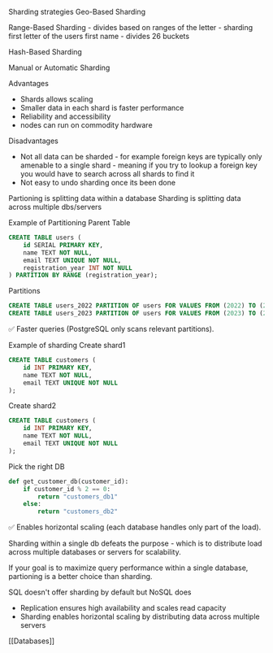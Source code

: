 Sharding strategies
Geo-Based Sharding

Range-Based Sharding - divides based on ranges of the letter - sharding first letter of the users first name - divides 26 buckets

Hash-Based Sharding

Manual or Automatic Sharding

Advantages
- Shards allows scaling
- Smaller data in each shard is faster performance
- Reliability and accessibility 
- nodes can run on commodity hardware 

Disadvantages
- Not all data can be sharded - for example foreign keys are typically only amenable to a single shard - meaning if you try to lookup a foreign key you would have to search across all shards to find it
- Not easy to undo sharding once its been done


Partioning is splitting data within a database 
Sharding is splitting data across multiple dbs/servers

Example of Partitioning
Parent Table
```sql
CREATE TABLE users (
    id SERIAL PRIMARY KEY,
    name TEXT NOT NULL,
    email TEXT UNIQUE NOT NULL,
    registration_year INT NOT NULL
) PARTITION BY RANGE (registration_year);
```
Partitions
```sql
CREATE TABLE users_2022 PARTITION OF users FOR VALUES FROM (2022) TO (2023);
CREATE TABLE users_2023 PARTITION OF users FOR VALUES FROM (2023) TO (2024);
```

✅ Faster queries (PostgreSQL only scans relevant partitions).

Example of sharding
Create shard1
```sql
CREATE TABLE customers (
    id INT PRIMARY KEY,
    name TEXT NOT NULL,
    email TEXT UNIQUE NOT NULL
);
```

Create shard2 
```sql
CREATE TABLE customers (
    id INT PRIMARY KEY,
    name TEXT NOT NULL,
    email TEXT UNIQUE NOT NULL
);
```
Pick the right DB
```python
def get_customer_db(customer_id):
    if customer_id % 2 == 0:
        return "customers_db1"
    else:
        return "customers_db2"
```

✅ Enables horizontal scaling (each database handles only part of the load).


Sharding within a single db defeats the purpose - which is to distribute load across multiple databases or servers for scalability.

If your goal is to maximize query performance within a single database, partioning is a better choice than sharding.


SQL doesn't offer sharding by default but NoSQL does
- Replication ensures high availability and scales read capacity
- Sharding enables horizontal scaling by distributing data across multiple servers


[[Databases]]